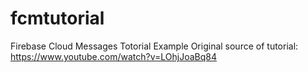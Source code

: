 # fcmtutorial
Firebase Cloud Messages Totorial Example
Original source of tutorial: https://www.youtube.com/watch?v=LOhjJoaBq84
